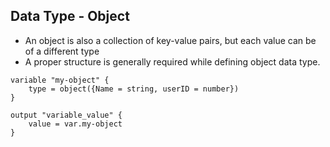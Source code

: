 ## Data Type - Object
- An object is also a collection of key-value pairs, but each value can be of a different type
- A proper structure is generally required while defining object data type.

```
variable "my-object" {
    type = object({Name = string, userID = number})
}

output "variable_value" {
    value = var.my-object
}
```
